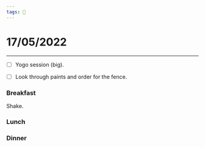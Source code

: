 ```yaml
---
tags: 📆
---
```


# 17/05/2022
---

- [ ] Yogo session (big).
- [ ] Look through paints and order for the fence.


### Breakfast

Shake.


### Lunch


### Dinner




